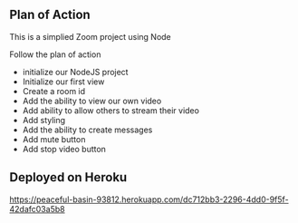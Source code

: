 ## Plan of Action
This is a simplied Zoom project using Node

Follow the plan of action

- initialize our NodeJS project 
- Initialize our first view
- Create a room id
- Add the ability to view our own video
- Add ability to allow others to stream their video 
- Add styling 
- Add the ability to create messages 
- Add mute button
- Add stop video button


## Deployed on Heroku
https://peaceful-basin-93812.herokuapp.com/dc712bb3-2296-4dd0-9f5f-42dafc03a5b8

